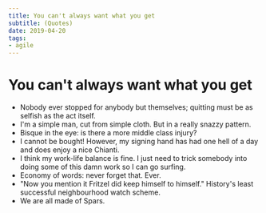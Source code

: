 ```yaml
---
title: You can't always want what you get
subtitle: (Quotes)
date: 2019-04-20
tags:
- agile
---
```


# You can't always want what you get

- Nobody ever stopped for anybody but themselves; quitting must be as selfish as the act itself.
- I'm a simple man, cut from simple cloth. But in a really snazzy pattern.
- Bisque in the eye: is there a more middle class injury?
- I cannot be bought! However, my signing hand has had one hell of a day and does enjoy a nice Chianti.
- I think my work-life balance is fine. I just need to trick somebody into doing some of this damn work so I can go surfing.
- Economy of words: never forget that. Ever.
- "Now you mention it Fritzel did keep himself to himself." History's least successful neighbourhood watch scheme.
- We are all made of Spars.
